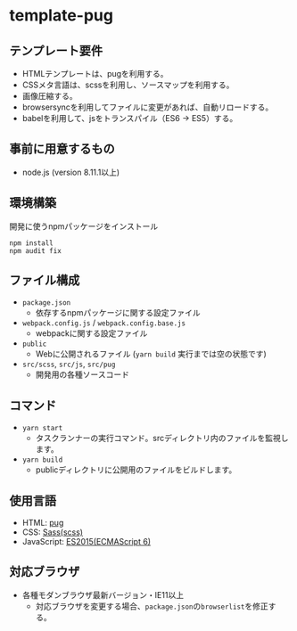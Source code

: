 template-pug
====

## テンプレート要件
- HTMLテンプレートは、pugを利用する。
- CSSメタ言語は、scssを利用し、ソースマップを利用する。
- 画像圧縮する。
- browsersyncを利用してファイルに変更があれば、自動リロードする。
- babelを利用して、jsをトランスパイル（ES6 → ES5）する。


## 事前に用意するもの
- node.js (version 8.11.1以上)

## 環境構築

開発に使うnpmパッケージをインストール
```
npm install
npm audit fix
```

## ファイル構成

- `package.json`
  - 依存するnpmパッケージに関する設定ファイル
- `webpack.config.js` / `webpack.config.base.js`
  - webpackに関する設定ファイル
- `public`
  - Webに公開されるファイル (`yarn build` 実行までは空の状態です)
- `src/scss`, `src/js`, `src/pug`
  - 開発用の各種ソースコード

## コマンド

- `yarn start`
  - タスクランナーの実行コマンド。srcディレクトリ内のファイルを監視します。
- `yarn build`
  - publicディレクトリに公開用のファイルをビルドします。

## 使用言語

- HTML: [pug](https://pugjs.org/api/getting-started.html)
- CSS: [Sass(scss)](http://sass-lang.com/)
- JavaScript: [ES2015(ECMAScript 6)](https://babeljs.io/docs/learn-es2015/)

## 対応ブラウザ

- 各種モダンブラウザ最新バージョン・IE11以上
  - 対応ブラウザを変更する場合、`package.json`の`browserlist`を修正する。
